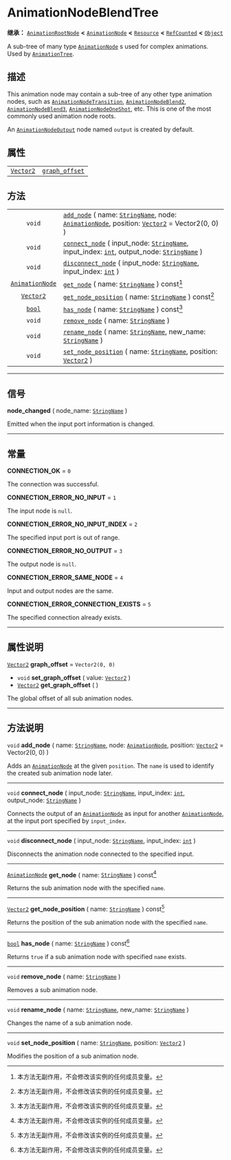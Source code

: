 <!-- ⚠ 请勿编辑本文件 ⚠ -->
<!-- 本文档使用脚本从 WeDot 引擎源码仓库生成。 -->
<!-- 生成脚本：https://github.com/WeDot-Engine/WeDot/tree/4.3/doc/tools/make_md.py； -->
<!-- 原文件：https://github.com/WeDot-Engine/WeDot/tree/4.3/doc/classes/AnimationNodeBlendTree.xml。 -->

<div id="_class_animationnodeblendtree"></div>

# AnimationNodeBlendTree

**继承：** [`AnimationRootNode`](class_animationrootnode.md) **<** [`AnimationNode`](class_animationnode.md) **<** [`Resource`](class_resource.md) **<** [`RefCounted`](class_refcounted.md) **<** [`Object`](class_object.md)

A sub-tree of many type [`AnimationNode`](class_animationnode.md) s used for complex animations. Used by [`AnimationTree`](class_animationtree.md).

## 描述

This animation node may contain a sub-tree of any other type animation nodes, such as [`AnimationNodeTransition`](class_animationnodetransition.md), [`AnimationNodeBlend2`](class_animationnodeblend2.md), [`AnimationNodeBlend3`](class_animationnodeblend3.md), [`AnimationNodeOneShot`](class_animationnodeoneshot.md), etc. This is one of the most commonly used animation node roots.

An [`AnimationNodeOutput`](class_animationnodeoutput.md) node named `output` is created by default.

## 属性

|||
|:-:|:--|
| [`Vector2`](class_vector2.md) | [`graph_offset`](#class_animationnodeblendtree_property_graph_offset) | ``Vector2(0, 0)`` |

## 方法

|||
|:-:|:--|
| `void`                                    | [`add_node`](class_animationnodeblendtreemd#class_animationnodeblendtree_method_add_node) ( name: [`StringName`](class_stringname.md), node: [`AnimationNode`](class_animationnode.md), position: [`Vector2`](class_vector2.md) = Vector2(0, 0) ) |
| `void`                                    | [`connect_node`](class_animationnodeblendtreemd#class_animationnodeblendtree_method_connect_node) ( input_node: [`StringName`](class_stringname.md), input_index: [`int`](class_int.md), output_node: [`StringName`](class_stringname.md) )       |
| `void`                                    | [`disconnect_node`](class_animationnodeblendtreemd#class_animationnodeblendtree_method_disconnect_node) ( input_node: [`StringName`](class_stringname.md), input_index: [`int`](class_int.md) )                                                   |
| [`AnimationNode`](class_animationnode.md) | [`get_node`](class_animationnodeblendtreemd#class_animationnodeblendtree_method_get_node) ( name: [`StringName`](class_stringname.md) ) const[^const]                                                                                             |
| [`Vector2`](class_vector2.md)             | [`get_node_position`](class_animationnodeblendtreemd#class_animationnodeblendtree_method_get_node_position) ( name: [`StringName`](class_stringname.md) ) const[^const]                                                                           |
| [`bool`](class_bool.md)                   | [`has_node`](class_animationnodeblendtreemd#class_animationnodeblendtree_method_has_node) ( name: [`StringName`](class_stringname.md) ) const[^const]                                                                                             |
| `void`                                    | [`remove_node`](class_animationnodeblendtreemd#class_animationnodeblendtree_method_remove_node) ( name: [`StringName`](class_stringname.md) )                                                                                                     |
| `void`                                    | [`rename_node`](class_animationnodeblendtreemd#class_animationnodeblendtree_method_rename_node) ( name: [`StringName`](class_stringname.md), new_name: [`StringName`](class_stringname.md) )                                                      |
| `void`                                    | [`set_node_position`](class_animationnodeblendtreemd#class_animationnodeblendtree_method_set_node_position) ( name: [`StringName`](class_stringname.md), position: [`Vector2`](class_vector2.md) )                                                |

<!-- rst-class:: classref-section-separator -->

---

## 信号

<div id="_class_class_animationnodeblendtree_signal_node_changed"></div>

**node_changed** ( node_name: [`StringName`](class_stringname.md) ) <div id="class_animationnodeblendtree_signal_node_changed"></div>

Emitted when the input port information is changed.

<!-- rst-class:: classref-section-separator -->

---

## 常量

<div id="_class_animationnodeblendtree_constant_connection_ok"></div>

**CONNECTION_OK** = ``0`` <div id="class_animationnodeblendtree_constant_connection_ok"></div>

The connection was successful.

<div id="_class_animationnodeblendtree_constant_connection_error_no_input"></div>

**CONNECTION_ERROR_NO_INPUT** = ``1`` <div id="class_animationnodeblendtree_constant_connection_error_no_input"></div>

The input node is `null`.

<div id="_class_animationnodeblendtree_constant_connection_error_no_input_index"></div>

**CONNECTION_ERROR_NO_INPUT_INDEX** = ``2`` <div id="class_animationnodeblendtree_constant_connection_error_no_input_index"></div>

The specified input port is out of range.

<div id="_class_animationnodeblendtree_constant_connection_error_no_output"></div>

**CONNECTION_ERROR_NO_OUTPUT** = ``3`` <div id="class_animationnodeblendtree_constant_connection_error_no_output"></div>

The output node is `null`.

<div id="_class_animationnodeblendtree_constant_connection_error_same_node"></div>

**CONNECTION_ERROR_SAME_NODE** = ``4`` <div id="class_animationnodeblendtree_constant_connection_error_same_node"></div>

Input and output nodes are the same.

<div id="_class_animationnodeblendtree_constant_connection_error_connection_exists"></div>

**CONNECTION_ERROR_CONNECTION_EXISTS** = ``5`` <div id="class_animationnodeblendtree_constant_connection_error_connection_exists"></div>

The specified connection already exists.

<!-- rst-class:: classref-section-separator -->

---

## 属性说明

<div id="_class_animationnodeblendtree_property_graph_offset"></div>

[`Vector2`](class_vector2.md) **graph_offset** = ``Vector2(0, 0)`` <div id="class_animationnodeblendtree_property_graph_offset"></div>

- `void` **set_graph_offset** ( value: [`Vector2`](class_vector2.md) )
- [`Vector2`](class_vector2.md) **get_graph_offset** ( )

The global offset of all sub animation nodes.

<!-- rst-class:: classref-section-separator -->

---

## 方法说明

<div id="_class_animationnodeblendtree_method_add_node"></div>

`void` **add_node** ( name: [`StringName`](class_stringname.md), node: [`AnimationNode`](class_animationnode.md), position: [`Vector2`](class_vector2.md) = Vector2(0, 0) )<div id="class_animationnodeblendtree_method_add_node"></div>

Adds an [`AnimationNode`](class_animationnode.md) at the given `position`. The `name` is used to identify the created sub animation node later.

<!-- rst-class:: classref-item-separator -->

---

<div id="_class_animationnodeblendtree_method_connect_node"></div>

`void` **connect_node** ( input_node: [`StringName`](class_stringname.md), input_index: [`int`](class_int.md), output_node: [`StringName`](class_stringname.md) )<div id="class_animationnodeblendtree_method_connect_node"></div>

Connects the output of an [`AnimationNode`](class_animationnode.md) as input for another [`AnimationNode`](class_animationnode.md), at the input port specified by `input_index`.

<!-- rst-class:: classref-item-separator -->

---

<div id="_class_animationnodeblendtree_method_disconnect_node"></div>

`void` **disconnect_node** ( input_node: [`StringName`](class_stringname.md), input_index: [`int`](class_int.md) )<div id="class_animationnodeblendtree_method_disconnect_node"></div>

Disconnects the animation node connected to the specified input.

<!-- rst-class:: classref-item-separator -->

---

<div id="_class_animationnodeblendtree_method_get_node"></div>

[`AnimationNode`](class_animationnode.md) **get_node** ( name: [`StringName`](class_stringname.md) ) const[^const]<div id="class_animationnodeblendtree_method_get_node"></div>

Returns the sub animation node with the specified `name`.

<!-- rst-class:: classref-item-separator -->

---

<div id="_class_animationnodeblendtree_method_get_node_position"></div>

[`Vector2`](class_vector2.md) **get_node_position** ( name: [`StringName`](class_stringname.md) ) const[^const]<div id="class_animationnodeblendtree_method_get_node_position"></div>

Returns the position of the sub animation node with the specified `name`.

<!-- rst-class:: classref-item-separator -->

---

<div id="_class_animationnodeblendtree_method_has_node"></div>

[`bool`](class_bool.md) **has_node** ( name: [`StringName`](class_stringname.md) ) const[^const]<div id="class_animationnodeblendtree_method_has_node"></div>

Returns `true` if a sub animation node with specified `name` exists.

<!-- rst-class:: classref-item-separator -->

---

<div id="_class_animationnodeblendtree_method_remove_node"></div>

`void` **remove_node** ( name: [`StringName`](class_stringname.md) )<div id="class_animationnodeblendtree_method_remove_node"></div>

Removes a sub animation node.

<!-- rst-class:: classref-item-separator -->

---

<div id="_class_animationnodeblendtree_method_rename_node"></div>

`void` **rename_node** ( name: [`StringName`](class_stringname.md), new_name: [`StringName`](class_stringname.md) )<div id="class_animationnodeblendtree_method_rename_node"></div>

Changes the name of a sub animation node.

<!-- rst-class:: classref-item-separator -->

---

<div id="_class_animationnodeblendtree_method_set_node_position"></div>

`void` **set_node_position** ( name: [`StringName`](class_stringname.md), position: [`Vector2`](class_vector2.md) )<div id="class_animationnodeblendtree_method_set_node_position"></div>

Modifies the position of a sub animation node.

[^virtual]: 本方法通常需要用户覆盖才能生效。
[^const]: 本方法无副作用，不会修改该实例的任何成员变量。
[^vararg]: 本方法除了能接受在此处描述的参数外，还能够继续接受任意数量的参数。
[^constructor]: 本方法用于构造某个类型。
[^static]: 调用本方法无需实例，可直接使用类名进行调用。
[^operator]: 本方法描述的是使用本类型作为左操作数的有效运算符。
[^bitfield]: 这个值是由下列位标志构成位掩码的整数。
[^void]: 无返回值。
